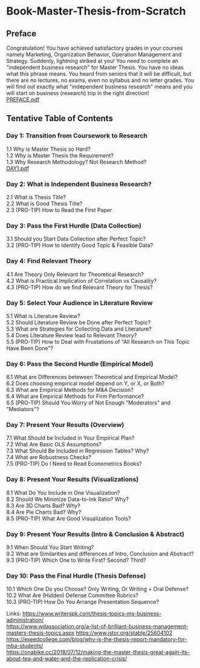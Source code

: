 # Book-Master-Thesis-from-Scratch

## Preface
Congratulation! You have achieved satisfactory grades in your courses namely Marketing, Organization Behavior, Operation Management and Strategy. Suddenly, lightning striked at you! You need to complete an "independent business research" for Master Thesis. You have no ideas what this phrase means. You heard from seniors that it will be difficult, but there are no lectures, no exams, even no syllabus and no letter grades. You will find out exactly what "independent business research" means and you will start on business (research) trip in the right direction!  
[PREFACE.pdf](https://github.com/GoodDee/Book-Master-Thesis-from-Scratch/blob/main/Chapters_PDF/Master_Thesis_Preface.pdf)

## Tentative Table of Contents
### Day 1: Transition from Coursework to Research  
1.1 Why is Master Thesis so Hard?  
1.2 Why is Master Thesis the Requirement?  
1.3 Why Research Methodology? Not Research Method?  
[DAY1.pdf](https://github.com/GoodDee/Book-Master-Thesis-from-Scratch/blob/main/Chapters_PDF/Master_Thesis_Day_1.pdf)

### Day 2: What is Independent Business Research?  
2.1 What is Thesis Title?  
2.2 What is Good Thesis Title?  
2.3 (PRO-TIP) How to Read the First Paper  
### Day 3: Pass the First Hurdle (Data Collection)  
3.1 Should you Start Data Collection after Perfect Topic?  
3.2 (PRO-TIP) How to Identify Good Topic & Feasible Data?
### Day 4: Find Relevant Theory  
4.1 Are Theory Only Relevant for Theoretical Research?  
4.2 What is Practical Implication of Correlation vs Causality?  
4.3 (PRO-TIP) How do we find Relevant Theory for Thesis?
### Day 5: Select Your Audience in Literature Review  
5.1 What is Literature Review?  
5.2 Should Literature Review be Done after Perfect Topic?  
5.3 What are Strategies for Collecting Data and Literature?  
5.4 Does Literature Review lead to Relevant Theory?  
5.5 (PRO-TIP) How to Deal with Frustations of "All Research on This Topic Have Been Done"?
### Day 6: Pass the Second Hurdle (Empirical Model)
6.1 What are Differences beteween Theoretical and Empirical Model?  
6.2 Does choosing empirical model depend on Y, or X, or Both?  
6.3 What are Empirical Methods for M&A Decision?  
6.4 What are Empirical Methods for Firm Performance?  
6.5 (PRO-TIP) Should You Worry of Not Enough "Moderators" and "Mediators"?
### Day 7: Present Your Results (Overview)   
7.1 What Should be Included in Your Empirical Plan?  
7.2 What Are Basic OLS Assumptions?  
7.3 What Should Be Included in Regression Tables? Why?  
7.4 What are Robustness Checks?  
7.5 (PRO-TIP) Do I Need to Read Econometrics Books?
### Day 8: Present Your Results (Visualizations)  
8.1 What Do You Include in One Visualization?  
8.2 Should We Minimize Data-to-Ink Ratio? Why?  
8.3 Are 3D Charts Bad? Why?  
8.4 Are Pie Charts Bad? Why?  
8.5 (PRO-TIP) What Are Good Visualization Tools?
### Day 9: Present Your Results (Intro & Conclusion & Abstract)   
9.1 When Should You Start Writing?  
9.2 What are Similarities and differences of Intro, Conclusion and Abstract?  
9.3 (PRO-TIP) Which One to Write First? Second? Third?
### Day 10: Pass the Final Hurdle (Thesis Defense)  
10.1 Which One Do you Choose? Only Writing, Or Writing + Oral Defense?  
10.2 What Are (Hidden) Defense Committee Rubrics?  
10.3 (PRO-TIP) How Do You Arrange Presentation Sequence?

Links: https://www.writerspk.com/thesis-topics-ms-business-administration/  
https://www.wdassociation.org/a-list-of-brilliant-business-management-masters-thesis-topics.aspx
https://www.jstor.org/stable/25604102   
https://exeedcollege.com/blog/why-is-the-thesis-report-mandatory-for-mba-students/  
https://onabike.cc/2018/07/12/making-the-master-thesis-great-again-its-about-tea-and-water-and-the-replication-crisis/  
